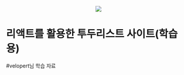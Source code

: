 <div align=center>
	<img src="https://capsule-render.vercel.app/api?type=waving&color=auto&height=200&section=header&text=Juni%20Github!&fontSize=90" />	
</div>

# 리액트를 활용한 투두리스트 사이트(학습용)

#velopert님 학습 자료
